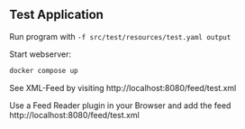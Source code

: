 Test Application
----------------

Run program with `-f src/test/resources/test.yaml output`

Start webserver:
```bash
docker compose up
```

See XML-Feed by visiting http://localhost:8080/feed/test.xml

Use a Feed Reader plugin in your Browser and add the feed http://localhost:8080/feed/test.xml
